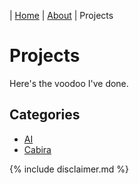 | [Home](index.md) | [About](about.md) | Projects

# Projects

Here's the voodoo I've done.

## Categories
* [AI](projects-ai.md)
* [Cabira](projects-cabira.md)

{% include disclaimer.md %}

